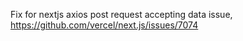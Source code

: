 Fix for nextjs axios post request accepting data issue, https://github.com/vercel/next.js/issues/7074